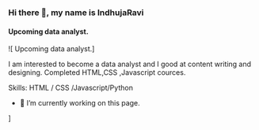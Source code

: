 ### Hi there 👋, my name is IndhujaRavi
####  Upcoming data analyst.
![ Upcoming data analyst.]

I am interested to become a data analyst  and I good at content writing and designing. Completed HTML,CSS ,Javascript cources.

Skills:  HTML / CSS /Javascript/Python

- 🔭 I’m currently working on this page. 





]

